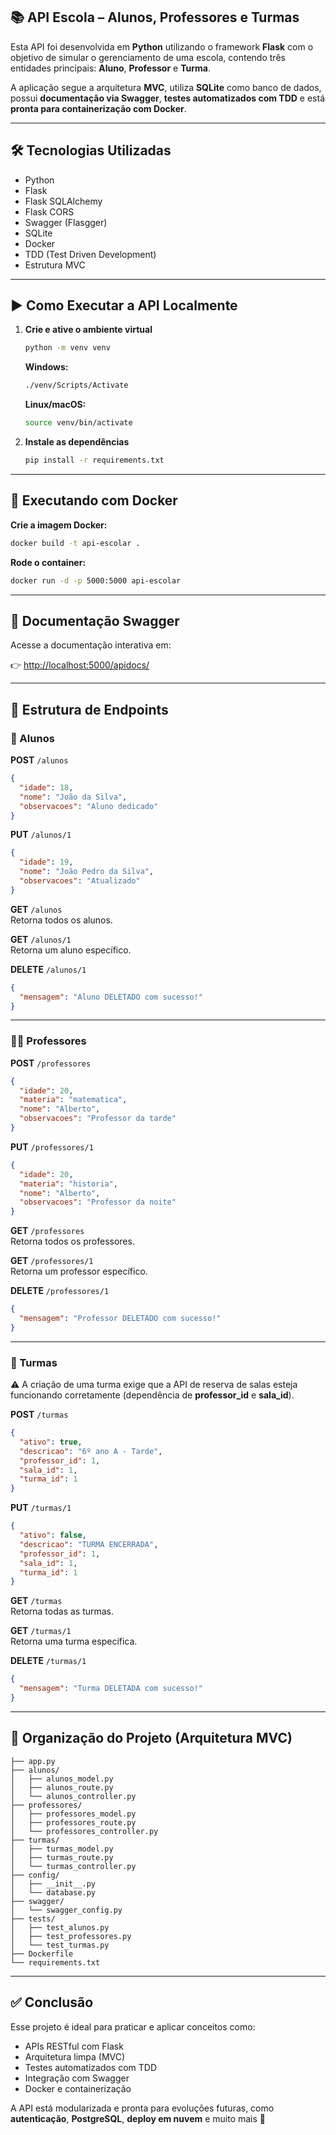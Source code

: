 ## 📚 API Escola – Alunos, Professores e Turmas

Esta API foi desenvolvida em **Python** utilizando o framework **Flask** com o objetivo de simular o gerenciamento de uma escola, contendo três entidades principais: **Aluno**, **Professor** e **Turma**.

A aplicação segue a arquitetura **MVC**, utiliza **SQLite** como banco de dados, possui **documentação via Swagger**, **testes automatizados com TDD** e está **pronta para containerização com Docker**.

---

## 🛠 Tecnologias Utilizadas

- Python
- Flask
- Flask SQLAlchemy
- Flask CORS
- Swagger (Flasgger)
- SQLite
- Docker
- TDD (Test Driven Development)
- Estrutura MVC

---

## ▶️ Como Executar a API Localmente

1. **Crie e ative o ambiente virtual**

   ```bash
   python -m venv venv
   ```

   **Windows:**
   ```bash
   ./venv/Scripts/Activate
   ```

   **Linux/macOS:**
   ```bash
   source venv/bin/activate
   ```

2. **Instale as dependências**
   ```bash
   pip install -r requirements.txt
   ```

---

## 🐳 Executando com Docker

**Crie a imagem Docker:**  
```bash
docker build -t api-escolar .
```

**Rode o container:**  
```bash
docker run -d -p 5000:5000 api-escolar
```

---

## 📄 Documentação Swagger

Acesse a documentação interativa em:

👉 [http://localhost:5000/apidocs/](http://localhost:5000/apidocs/)

---

## 🔄 Estrutura de Endpoints

### **📘 Alunos**

**POST** `/alunos`  
```json
{
  "idade": 18,
  "nome": "João da Silva",
  "observacoes": "Aluno dedicado"
}
```

**PUT** `/alunos/1`  
```json
{
  "idade": 19,
  "nome": "João Pedro da Silva",
  "observacoes": "Atualizado"
}
```

**GET** `/alunos`  
Retorna todos os alunos.

**GET** `/alunos/1`  
Retorna um aluno específico.

**DELETE** `/alunos/1`  
```json
{
  "mensagem": "Aluno DELETADO com sucesso!"
}
```

---

### **🧑‍🏫 Professores**

**POST** `/professores`  
```json
{
  "idade": 20,
  "materia": "matematica",
  "nome": "Alberto",
  "observacoes": "Professor da tarde"
}
```

**PUT** `/professores/1`  
```json
{
  "idade": 20,
  "materia": "historia",
  "nome": "Alberto",
  "observacoes": "Professor da noite"
}
```

**GET** `/professores`  
Retorna todos os professores.

**GET** `/professores/1`  
Retorna um professor específico.

**DELETE** `/professores/1`  
```json
{
  "mensagem": "Professor DELETADO com sucesso!"
}
```

---

### **🏫 Turmas**

⚠️ A criação de uma turma exige que a API de reserva de salas esteja funcionando corretamente (dependência de **professor_id** e **sala_id**).

**POST** `/turmas`  
```json
{
  "ativo": true,
  "descricao": "6º ano A - Tarde",
  "professor_id": 1,
  "sala_id": 1,
  "turma_id": 1
}
```

**PUT** `/turmas/1`  
```json
{
  "ativo": false,
  "descricao": "TURMA ENCERRADA",
  "professor_id": 1,
  "sala_id": 1,
  "turma_id": 1
}
```

**GET** `/turmas`  
Retorna todas as turmas.

**GET** `/turmas/1`  
Retorna uma turma específica.

**DELETE** `/turmas/1`  
```json
{
  "mensagem": "Turma DELETADA com sucesso!"
}
```

---

## 📁 Organização do Projeto (Arquitetura MVC)

```
├── app.py
├── alunos/
│   ├── alunos_model.py
│   ├── alunos_route.py
│   └── alunos_controller.py
├── professores/
│   ├── professores_model.py
│   ├── professores_route.py
│   └── professores_controller.py
├── turmas/
│   ├── turmas_model.py
│   ├── turmas_route.py
│   └── turmas_controller.py
├── config/
│   ├── __init__.py
│   └── database.py
├── swagger/
│   └── swagger_config.py
├── tests/
│   ├── test_alunos.py
│   ├── test_professores.py
│   └── test_turmas.py
├── Dockerfile
└── requirements.txt
```

---

## ✅ Conclusão

Esse projeto é ideal para praticar e aplicar conceitos como:

- APIs RESTful com Flask  
- Arquitetura limpa (MVC)  
- Testes automatizados com TDD  
- Integração com Swagger  
- Docker e containerização  

A API está modularizada e pronta para evoluções futuras, como **autenticação**, **PostgreSQL**, **deploy em nuvem** e muito mais 🚀

